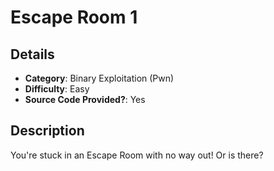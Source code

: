 # Escape Room 1
## Details
- **Category**: Binary Exploitation (Pwn)
- **Difficulty**: Easy
- **Source Code Provided?**: Yes

## Description
You're stuck in an Escape Room with no way out! Or is there?